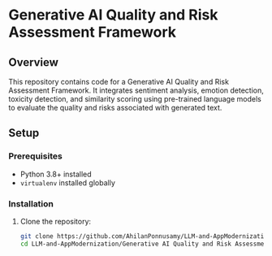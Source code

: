 # Generative AI Quality and Risk Assessment Framework

## Overview

This repository contains code for a Generative AI Quality and Risk Assessment Framework. It integrates sentiment analysis, emotion detection, toxicity detection, and similarity scoring using pre-trained language models to evaluate the quality and risks associated with generated text.

## Setup

### Prerequisites

- Python 3.8+ installed
- `virtualenv` installed globally

### Installation

1. Clone the repository:
   ```bash
   git clone https://github.com/AhilanPonnusamy/LLM-and-AppModernization.git
   cd LLM-and-AppModernization/Generative AI Quality and Risk Assessment Framework

